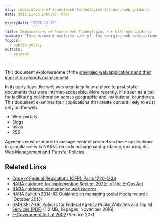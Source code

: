 ```yaml
---
slug: implications-of-recent-web-technologies-for-nara-web-guidance
date: 2015-11-05 2:08:03 -0400

expirydate: "2023-11-21"

title: Implications of Recent Web Technologies for NARA Web Guidance
summary: "This document explores some of  the emerging web applications and their impact on records management. In its early days, the web was seen largely as a place to post static documents that were Internet-accessible."
topics:
  - public-policy
authors:
  - apiazza

---
```


This document explores some of the [emerging web applications and their impact on records management](http://www.archives.gov/records-mgmt/initiatives/web-tech.html).

In its early days, the web was seen largely as a place to post static documents that were Internet-accessible. More recently, it is seen as a tool for facilitating collaboration across geographic and institutional boundaries. This document examines four applications that create content likely to exist only on the web.

- Web-portals
- Blogs
- Wikis
- RSS

Agencies must continue to manage content created via these applications in compliance with NARA&#8217;s records management guidance, including its Web Management and Transfer Policies.

## Related Links

- [Code of Federal Regulations (CFR), Parts 1220-1238](http://www.ecfr.gov/cgi-bin/text-idx?c=ecfr&SID=194bdc93344a881d5119af1e8f66a2a9&rgn=div5&view=text&node=36:3.0.10.2.10&idno=36)
- [NARA guidance for implementing Section 207(e) of the E-Gov Act](http://www.archives.gov/records-mgmt/bulletins/2006/2006-02.html)
- [NARA guidance on managing web records](http://www.archives.gov/records-mgmt/policy/managing-web-records-index.html)
- [NARA Bulletin 2014-02 Guidance on managing social media records](http://www.archives.gov/records-mgmt/bulletins/2014/2014-02.html) (October 2013)
- [OMB M-17-06, Policies for Federal Agency Public Websites and Digital Services (PDF)](https://www.whitehouse.gov/sites/whitehouse.gov/files/omb/memoranda/2017/m-17-06.pdf) (1.2 MB, 18 pages, November 2016)
- [E-Government Act of 2002](http://www.archives.gov/about/laws/egov-act-section-207.html) (Section 207)
